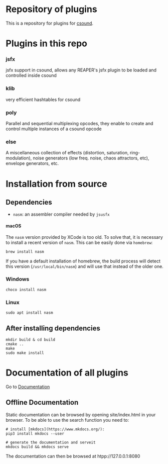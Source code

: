 # Repository of plugins

This is a repository for plugins for [csound](https://csound.com/). 

# Plugins in this repo

### jsfx

jsfx support in csound, allows any REAPER's jsfx plugin to be loaded and controlled inside csound

### klib

very efficient hashtables for csound

### poly

Parallel and sequential multiplexing opcodes, they enable to create and control multiple instances of a csound opcode

### else

A miscellaneous collection of effects (distortion, saturation, ring-modulation), noise 
generators (low freq. noise, chaos attractors, etc), envelope generators, etc.


# Installation from source

## Dependencies

* `nasm`: an assembler compiler needed by `jsusfx`

#### macOS

The `nasm` version provided by XCode is too old. To solve that, it is necessary to install a recent version
of `nasm`. This can be easily done via `homebrew`:

    brew install nasm

If you have a default installation of homebrew, the build process will detect this version (`/usr/local/bin/nasm`) and 
will use that instead of the older one.

### Windows

    choco install nasm

### Linux

    sudo apt install nasm

## After installing dependencies

    mkdir build & cd build
    cmake ..
    make
    sudo make install


# Documentation of all plugins

Go to [Documentation](https://csound-plugins.github.io/csound-plugins/)


## Offline Documentation

Static documentation can be browsed by opening site/index.html in your browser. To be able to
use the search function you need to:


    # install [mkdocs](https://www.mkdocs.org/):
    pip3 install mkdocs --user

    # generate the documentation and serveit
    mkdocs build && mkdocs serve

The documentation can then be browsed at htpp://127.0.0.1:8080
